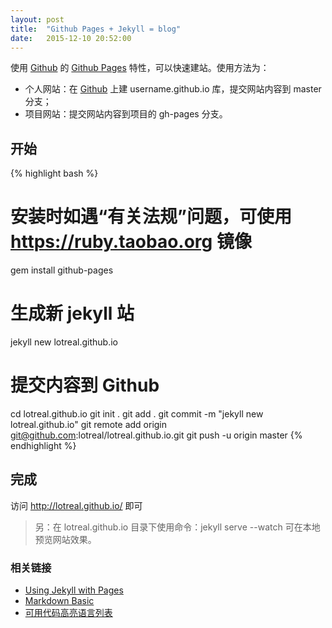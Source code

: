 ```yaml
---
layout: post
title:  "Github Pages + Jekyll = blog"
date:   2015-12-10 20:52:00
---
```


使用 [Github] 的 [Github Pages] 特性，可以快速建站。使用方法为：

* 个人网站：在 [Github] 上建 username.github.io 库，提交网站内容到 master 分支；
* 项目网站：提交网站内容到项目的 gh-pages 分支。

## 开始

{% highlight bash %}
# 安装时如遇“有关法规”问题，可使用 https://ruby.taobao.org 镜像
gem install github-pages

# 生成新 jekyll 站
jekyll new lotreal.github.io

# 提交内容到 Github
cd lotreal.github.io
git init .
git add .
git commit -m "jekyll new lotreal.github.io"
git remote add origin git@github.com:lotreal/lotreal.github.io.git
git push -u origin master
{% endhighlight %}

## 完成
访问 http://lotreal.github.io/ 即可

> 另：在 lotreal.github.io 目录下使用命令：jekyll serve --watch 可在本地预览网站效果。

### 相关链接
* [Using Jekyll with Pages](https://help.github.com/articles/using-jekyll-with-pages/)
* [Markdown Basic](http://daringfireball.net/projects/markdown/basics)
* [可用代码高亮语言列表](http://pygments.org/docs/lexers/)

[Github]:       https://github.com
[Github Pages]: https://pages.github.com
